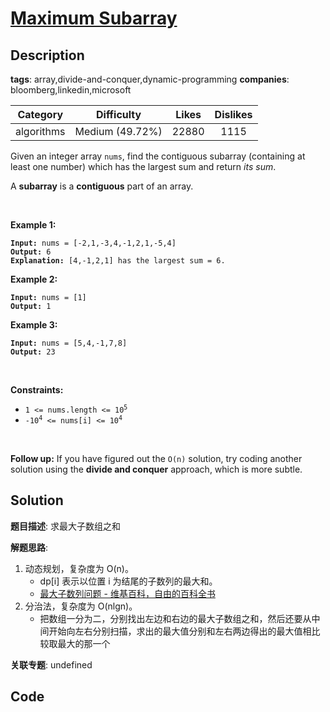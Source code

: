 # [Maximum Subarray](https://leetcode.com/problems/maximum-subarray/description/)

## Description

**tags**: array,divide-and-conquer,dynamic-programming
**companies**: bloomberg,linkedin,microsoft

| Category | Difficulty | Likes | Dislikes |
| :------: | :--------: | :---: | :------: |
| algorithms | Medium (49.72%) | 22880 | 1115 |

<p>Given an integer array <code>nums</code>, find the contiguous subarray (containing at least one number) which has the largest sum and return <em>its sum</em>.</p>

<p>A <strong>subarray</strong> is a <strong>contiguous</strong> part of an array.</p>

<p>&nbsp;</p>
<p><strong>Example 1:</strong></p>

<pre><code><strong>Input:</strong> nums = [-2,1,-3,4,-1,2,1,-5,4]
<strong>Output:</strong> 6
<strong>Explanation:</strong> [4,-1,2,1] has the largest sum = 6.</code></pre>

<p><strong>Example 2:</strong></p>

<pre><code><strong>Input:</strong> nums = [1]
<strong>Output:</strong> 1</code></pre>

<p><strong>Example 3:</strong></p>

<pre><code><strong>Input:</strong> nums = [5,4,-1,7,8]
<strong>Output:</strong> 23</code></pre>

<p>&nbsp;</p>
<p><strong>Constraints:</strong></p>

<ul>
	<li><code>1 &lt;= nums.length &lt;= 10<sup>5</sup></code></li>
	<li><code>-10<sup>4</sup> &lt;= nums[i] &lt;= 10<sup>4</sup></code></li>
</ul>

<p>&nbsp;</p>
<p><strong>Follow up:</strong> If you have figured out the <code>O(n)</code> solution, try coding another solution using the <strong>divide and conquer</strong> approach, which is more subtle.</p>



## Solution

**题目描述**: 求最大子数组之和

**解题思路**:

1. 动态规划，复杂度为 O(n)。
   - dp[i] 表示以位置 i 为结尾的子数列的最大和。
   - [最大子数列问题 - 维基百科，自由的百科全书](https://zh.wikipedia.org/wiki/%E6%9C%80%E5%A4%A7%E5%AD%90%E6%95%B0%E5%88%97%E9%97%AE%E9%A2%98)
2. 分治法，复杂度为 O(nlgn)。
   - 把数组一分为二，分别找出左边和右边的最大子数组之和，然后还要从中间开始向左右分别扫描，求出的最大值分别和左右两边得出的最大值相比较取最大的那一个

**关联专题**: undefined

## Code
